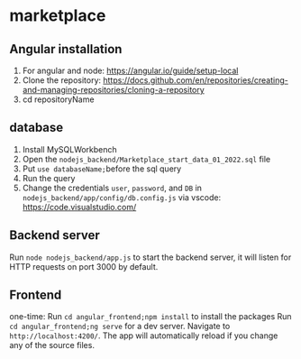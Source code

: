 # marketplace

## Angular installation
1. For angular and node: https://angular.io/guide/setup-local
2. Clone the repository: https://docs.github.com/en/repositories/creating-and-managing-repositories/cloning-a-repository
3. cd repositoryName


## database

1. Install MySQLWorkbench
2. Open the `nodejs_backend/Marketplace_start_data_01_2022.sql` file
3. Put `use databaseName;`before the sql query
4. Run the query
5. Change the credentials `user`, `password`, and `DB` in `nodejs_backend/app/config/db.config.js` via vscode: https://code.visualstudio.com/

## Backend server

Run `node nodejs_backend/app.js` to start the backend server, it will listen for HTTP requests on port 3000 by default.

## Frontend

one-time: Run `cd angular_frontend;npm install` to install the packages
Run `cd angular_frontend;ng serve` for a dev server. Navigate to `http://localhost:4200/`. The app will automatically reload if you change any of the source files.


